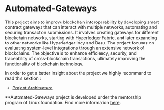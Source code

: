 # Automated-Gateways

This project aims to improve blockchain interoperability by developing smart contract gateways that can interact with multiple networks, automating and securing transaction submissions. It involves creating gateways for different blockchain networks, starting with Hyperledger Fabric, and later expanding to other networks like Hyperledger Indy and Besu. The project focuses on evaluating system-level integrations through an extensive network of blockchains. The objective is to enhance efficiency, security, and traceability of cross-blockchain transactions, ultimately improving the functionality of blockchain technology.

In order to get a better insight about the project we highly recommand to read this sextion :

*  [Project Architecture](https://github.com/tcdt-lab/Automated-Gateways/wiki/Architecture-and-Scenarios)



**Automated-Gateways project is developed under the mentorship program of Linux foundation. Find more information [here](https://wiki.hyperledger.org/display/INTERN).


